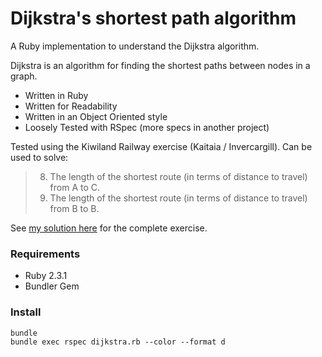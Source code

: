 # Dijkstra's shortest path algorithm

A Ruby implementation to understand the Dijkstra algorithm.

Dijkstra is an algorithm for finding the shortest paths between nodes in a graph.

* Written in Ruby
* Written for Readability
* Written in an Object Oriented style
* Loosely Tested with RSpec (more specs in another project)

Tested using the Kiwiland Railway exercise (Kaitaia / Invercargill).  Can be used to solve:

> 8. The length of the shortest route (in terms of distance to travel) from A to C.
> 9. The length of the shortest route (in terms of distance to travel) from B to B.

See [my solution here](https://github.com/ecoologic/graphs_exercise/tree/all-done-plus-dijkstras) for the complete exercise.

### Requirements

* Ruby 2.3.1
* Bundler Gem

### Install

    bundle
    bundle exec rspec dijkstra.rb --color --format d
